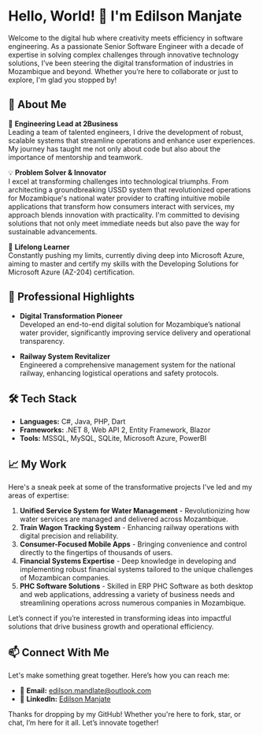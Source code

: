 # Hello, World! 👋 I'm Edilson Manjate

Welcome to the digital hub where creativity meets efficiency in software engineering. As a passionate Senior Software Engineer with a decade of expertise in solving complex challenges through innovative technology solutions, I’ve been steering the digital transformation of industries in Mozambique and beyond. Whether you’re here to collaborate or just to explore, I'm glad you stopped by!

## 🚀 About Me

🔧 **Engineering Lead at 2Business**  
Leading a team of talented engineers, I drive the development of robust, scalable systems that streamline operations and enhance user experiences. My journey has taught me not only about code but also about the importance of mentorship and teamwork.

💡 **Problem Solver & Innovator**  
I excel at transforming challenges into technological triumphs. From architecting a groundbreaking USSD system that revolutionized operations for Mozambique's national water provider to crafting intuitive mobile applications that transform how consumers interact with services, my approach blends innovation with practicality. I'm committed to devising solutions that not only meet immediate needs but also pave the way for sustainable advancements.

🌱 **Lifelong Learner**  
Constantly pushing my limits, currently diving deep into Microsoft Azure, aiming to master and certify my skills with the Developing Solutions for Microsoft Azure (AZ-204) certification.

## 🌟 Professional Highlights

- **Digital Transformation Pioneer**  
  Developed an end-to-end digital solution for Mozambique’s national water provider, significantly improving service delivery and operational transparency.

- **Railway System Revitalizer**  
  Engineered a comprehensive management system for the national railway, enhancing logistical operations and safety protocols.

## 🛠️ Tech Stack

- **Languages:** C#, Java, PHP, Dart
- **Frameworks:** .NET 8, Web API 2, Entity Framework, Blazor
- **Tools:** MSSQL, MySQL, SQLite, Microsoft Azure, PowerBI

## 📈 My Work

Here's a sneak peek at some of the transformative projects I've led and my areas of expertise:

1. **Unified Service System for Water Management** - Revolutionizing how water services are managed and delivered across Mozambique.
2. **Train Wagon Tracking System** - Enhancing railway operations with digital precision and reliability.
3. **Consumer-Focused Mobile Apps** - Bringing convenience and control directly to the fingertips of thousands of users.
4. **Financial Systems Expertise** - Deep knowledge in developing and implementing robust financial systems tailored to the unique challenges of Mozambican companies.
5. **PHC Software Solutions** - Skilled in ERP PHC Software as both desktop and web applications, addressing a variety of business needs and streamlining operations across numerous companies in Mozambique.

Let’s connect if you’re interested in transforming ideas into impactful solutions that drive business growth and operational efficiency.


## 📫 Connect With Me

Let's make something great together. Here’s how you can reach me:

- 📧 **Email:** [edilson.mandlate@outlook.com](mailto:edilson.mandlate@outlook.com)
- 🔗 **LinkedIn:** [Edilson Manjate](https://www.linkedin.com/in/edilson-manjate/)

Thanks for dropping by my GitHub! Whether you're here to fork, star, or chat, I’m here for it all. Let’s innovate together!
